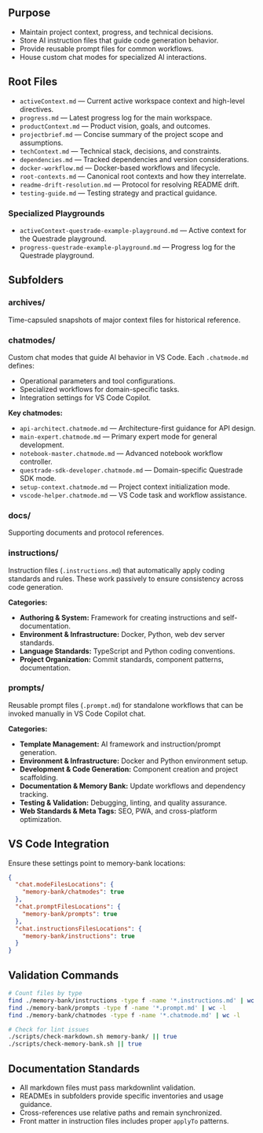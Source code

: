 

## Purpose

- Maintain project context, progress, and technical decisions.
- Store AI instruction files that guide code generation behavior.
- Provide reusable prompt files for common workflows.
- House custom chat modes for specialized AI interactions.

## Root Files

- `activeContext.md` — Current active workspace context and high-level directives.
- `progress.md` — Latest progress log for the main workspace.
- `productContext.md` — Product vision, goals, and outcomes.
- `projectbrief.md` — Concise summary of the project scope and assumptions.
- `techContext.md` — Technical stack, decisions, and constraints.
- `dependencies.md` — Tracked dependencies and version considerations.
- `docker-workflow.md` — Docker-based workflows and lifecycle.
- `root-contexts.md` — Canonical root contexts and how they interrelate.
- `readme-drift-resolution.md` — Protocol for resolving README drift.
- `testing-guide.md` — Testing strategy and practical guidance.

### Specialized Playgrounds

- `activeContext-questrade-example-playground.md` — Active context for the Questrade playground.
- `progress-questrade-example-playground.md` — Progress log for the Questrade playground.

## Subfolders

### archives/

Time-capsuled snapshots of major context files for historical reference.

### chatmodes/

Custom chat modes that guide AI behavior in VS Code. Each `.chatmode.md` defines:

- Operational parameters and tool configurations.
- Specialized workflows for domain-specific tasks.
- Integration settings for VS Code Copilot.

**Key chatmodes:**

- `api-architect.chatmode.md` — Architecture-first guidance for API design.
- `main-expert.chatmode.md` — Primary expert mode for general development.
- `notebook-master.chatmode.md` — Advanced notebook workflow controller.
- `questrade-sdk-developer.chatmode.md` — Domain-specific Questrade SDK mode.
- `setup-context.chatmode.md` — Project context initialization mode.
- `vscode-helper.chatmode.md` — VS Code task and workflow assistance.

### docs/

Supporting documents and protocol references.

### instructions/

Instruction files (`.instructions.md`) that automatically apply coding standards and rules. These work passively to ensure consistency across code generation.

**Categories:**

- **Authoring & System:** Framework for creating instructions and self-documentation.
- **Environment & Infrastructure:** Docker, Python, web dev server standards.
- **Language Standards:** TypeScript and Python coding conventions.
- **Project Organization:** Commit standards, component patterns, documentation.

### prompts/

Reusable prompt files (`.prompt.md`) for standalone workflows that can be invoked manually in VS Code Copilot chat.

**Categories:**

- **Template Management:** AI framework and instruction/prompt generation.
- **Environment & Infrastructure:** Docker and Python environment setup.
- **Development & Code Generation:** Component creation and project scaffolding.
- **Documentation & Memory Bank:** Update workflows and dependency tracking.
- **Testing & Validation:** Debugging, linting, and quality assurance.
- **Web Standards & Meta Tags:** SEO, PWA, and cross-platform optimization.

## VS Code Integration

Ensure these settings point to memory-bank locations:

```json
{
  "chat.modeFilesLocations": {
    "memory-bank/chatmodes": true
  },
  "chat.promptFilesLocations": {
    "memory-bank/prompts": true
  },
  "chat.instructionsFilesLocations": {
    "memory-bank/instructions": true
  }
}
```

## Validation Commands

```bash
# Count files by type
find ./memory-bank/instructions -type f -name '*.instructions.md' | wc -l
find ./memory-bank/prompts -type f -name '*.prompt.md' | wc -l
find ./memory-bank/chatmodes -type f -name '*.chatmode.md' | wc -l

# Check for lint issues
./scripts/check-markdown.sh memory-bank/ || true
./scripts/check-memory-bank.sh || true
```

## Documentation Standards

- All markdown files must pass markdownlint validation.
- READMEs in subfolders provide specific inventories and usage guidance.
- Cross-references use relative paths and remain synchronized.
- Front matter in instruction files includes proper `applyTo` patterns.
